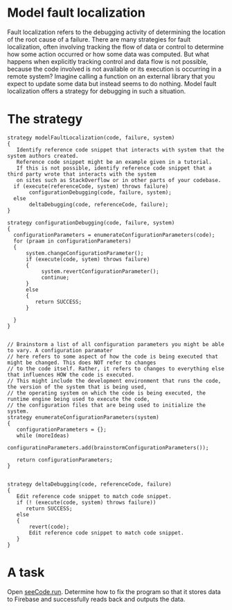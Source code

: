 # Model fault localization

Fault localization refers to the debugging activity of determining the location of the root cause of a failure. 
There are many strategies for fault localization, often involving tracking the flow of data or control to determine how some action 
occurred or how some data was computed. But what happens when explicitly tracking control and data flow is not possible, because the code 
involved is not available or its execution is occurring in a remote system? Imagine calling a function on an external library that you
expect to update some data but instead seems to do nothing. Model fault localization offers a strategy for debugging in such a situation.

# The strategy
```
strategy modelFaultLocalization(code, failure, system)
{
   Identify reference code snippet that interacts with system that the system authors created. 
   Reference code snippet might be an example given in a tutorial.
   If this is not possible, identify reference code snippet that a third party wrote that interacts with the system 
   on sites such as StackOverflow or in other parts of your codebase.
  if (execute(referenceCode, system) throws failure)
       configurationDebugging(code, failure, system);
  else
       deltaDebugging(code, referenceCode, failure);
}

strategy configurationDebugging(code, failure, system)
{
  configurationParameters = enumerateConfigurationParameters(code);
  for (praam in configurationParameters)
  {
      system.changeConfigurationParameter();
      if (execute(code, sytem) throws failure)
      {
           system.revertConfigurationParameter();
           continue;
      }
      else
      {
         return SUCCESS;
      }
      
  }
}


// Brainstorm a list of all configuration parameters you might be able to vary. A configuration paramater
// here refers to some aspect of how the code is being executed that might be changed. This does NOT refer to changes
// to the code itself. Rather, it refers to changes to everything else that influences HOW the code is executed.
// This might include the development environment that runs the code, the version of the system that is being used, 
// the operating system on which the code is being executed, the runtime engine being used to execute the code, 
// the configuration files that are being used to initialize the system. 
strategy enumerateConfigurationParameters(system)
{
   configurationParameters = {};
   while (moreIdeas)
       configuratinoParameters.add(brainstormConfigurationParameters());
       
   return configurationParameters;
}


strategy deltaDebugging(code, referenceCode, failure)
{ 
   Edit reference code snippet to match code snippet. 
   if (! (execute(code, system) throws failure))
      return SUCCESS;
   else
   {
       revert(code);
       Edit reference code snippet to match code snippet. 
   }
}

```

# A task

Open [seeCode.run](https://seecode.run/#:-Kptx0KiHtLoD-k5eHDW). Determine how to fix the program so that it stores data to Firebase and successfully reads back and outputs the data.


